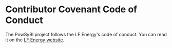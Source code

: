 # Contributor Covenant Code of Conduct

The PowSyBl project follows the LF Energy's code of conduct. You can read it on the [LF Energy website](https://lf-energy.atlassian.net/wiki/spaces/HOME/pages/13671620/Code+of+Conduct).
